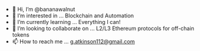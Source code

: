 - 👋 Hi, I’m @bananawalnut
- 👀 I’m interested in ...
Blockchain and Automation
- 🌱 I’m currently learning ...
Everything I can!
- 💞️ I’m looking to collaborate on ...
L2/L3 Ethereum protocols for off-chain tokens
- 📫 How to reach me ...
g.atkinson112@gmail.com

<!---
bananawalnut/bananawalnut is a ✨ special ✨ repository because its `README.md` (this file) appears on your GitHub profile.
You can click the Preview link to take a look at your changes.
--->
